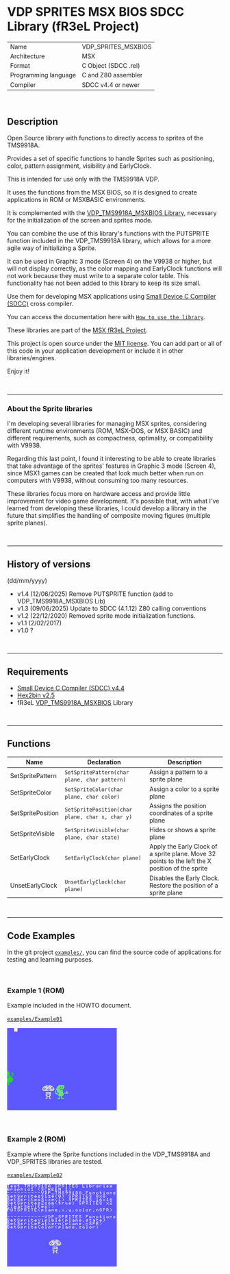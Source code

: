 # VDP SPRITES MSX BIOS SDCC Library (fR3eL Project)

<table>
<tr><td>Name</td><td>VDP_SPRITES_MSXBIOS</td></tr>
<tr><td>Architecture</td><td>MSX</td></tr>
<tr><td>Format</td><td>C Object (SDCC .rel)</td></tr>
<tr><td>Programming language</td><td>C and Z80 assembler</td></tr>
<tr><td>Compiler</td><td>SDCC v4.4 or newer</td></tr>
</table>

<br/>

## Description

Open Source library with functions to directly access to sprites of the TMS9918A.

Provides a set of specific functions to handle Sprites such as positioning, color, pattern assignment, visibility and EarlyClock.

This is intended for use only with the TMS9918A VDP. 

It uses the functions from the MSX BIOS, so it is designed to create applications in ROM or MSXBASIC environments.

It is complemented with the [VDP_TMS9918A_MSXBIOS Library](https://github.com/mvac7/SDCC_VDP_TMS9918A_MSXROM_Lib), necessary for the initialization of the screen and sprites mode.

You can combine the use of this library's functions with the PUTSPRITE function included in the VDP_TMS9918A library, which allows for a more agile way of initializing a Sprite.

It can be used in Graphic 3 mode (Screen 4) on the V9938 or higher, but will not display correctly, as the color mapping and EarlyClock functions will not work because they must write to a separate color table. 
This functionality has not been added to this library to keep its size small.

Use them for developing MSX applications using [Small Device C Compiler (SDCC)](http://sdcc.sourceforge.net/) cross compiler.

You can access the documentation here with [`How to use the library`](docs/HOWTO.md).

These libraries are part of the [MSX fR3eL Project](https://github.com/mvac7/SDCC_MSX_fR3eL).

This project is open source under the [MIT license](LICENSE).
You can add part or all of this code in your application development or include it in other libraries/engines.

Enjoy it!   

<br/>

---

### About the Sprite libraries

I'm developing several libraries for managing MSX sprites, considering different runtime environments (ROM, MSX-DOS, or MSX BASIC) and different requirements, such as compactness, optimality, or compatibility with V9938.
 
Regarding this last point, I found it interesting to be able to create libraries that take advantage of the sprites' features in Graphic 3 mode (Screen 4), since MSX1 games can be created that look much better when run on computers with V9938, without consuming too many resources.

These libraries focus more on hardware access and provide little improvement for video game development.
It's possible that, with what I've learned from developing these libraries, I could develop a library in the future that simplifies the handling of composite moving figures (multiple sprite planes).

<br/>

---

## History of versions 
(dd/mm/yyyy)

- v1.4 (12/06/2025) Remove PUTSPRITE function (add to VDP_TMS9918A_MSXBIOS Lib)
- v1.3 (09/06/2025) Update to SDCC (4.1.12) Z80 calling conventions
- v1.2 (22/12/2020) Removed sprite mode initialization functions.
- v1.1 (2/02/2017)
- v1.0 ?

<br/>

---

## Requirements

- [Small Device C Compiler (SDCC) v4.4](http://sdcc.sourceforge.net/)
- [Hex2bin v2.5](http://hex2bin.sourceforge.net/)
- fR3eL [VDP_TMS9918A_MSXBIOS](https://github.com/mvac7/SDCC_VDP_TMS9918A_MSXROM_Lib) Library

<br/>

---

## Functions

| Name | Declaration | Description |
| ---  | ---   | ---         |
| SetSpritePattern  | `SetSpritePattern(char plane, char pattern)` | Assign a pattern to a sprite plane |
| SetSpriteColor    | `SetSpriteColor(char plane, char color)` | Assign a color to a sprite plane |
| SetSpritePosition | `SetSpritePosition(char plane, char x, char y)` | Assigns the position coordinates of a sprite plane |
| SetSpriteVisible  | `SetSpriteVisible(char plane, char state)` | Hides or shows a sprite plane |
| SetEarlyClock     | `SetEarlyClock(char plane)` | Apply the Early Clock of a sprite plane. Move 32 points to the left the X position of the sprite |
| UnsetEarlyClock   | `UnsetEarlyClock(char plane)` | Disables the Early Clock. Restore the position of a sprite plane |

<br/>

---

## Code Examples

In the git project [`examples/`](../examples/), you can find the source code of applications for testing and learning purposes.

<br/>

### Example 1 (ROM)

Example included in the HOWTO document.

[`examples/Example01`](examples/Example01)

![Example screenshot](examples/data/EXAMPLE1_01.png) 

<br/>

### Example 2 (ROM)

Example where the Sprite functions included in the VDP_TMS9918A and VDP_SPRITES libraries are tested.

[`examples/Example02`](examples/Example02)

![Example screenshot](examples/data/EXAMPLE2_02.png) 